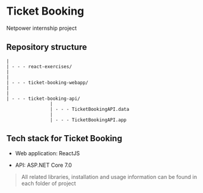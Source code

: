 # Ticket Booking
Netpower internship project

## Repository structure
```
|
| - - - react-exercises/
|
|
| - - - ticket-booking-webapp/
|
|
| - - - ticket-booking-api/
				|
				| - - - TicketBookingAPI.data
				|
				| - - - TicketBookingAPI.app
```

## Tech stack for Ticket Booking

- Web application: ReactJS

- API: ASP.NET Core 7.0

> All related libraries, installation and usage information can be found in each folder of project